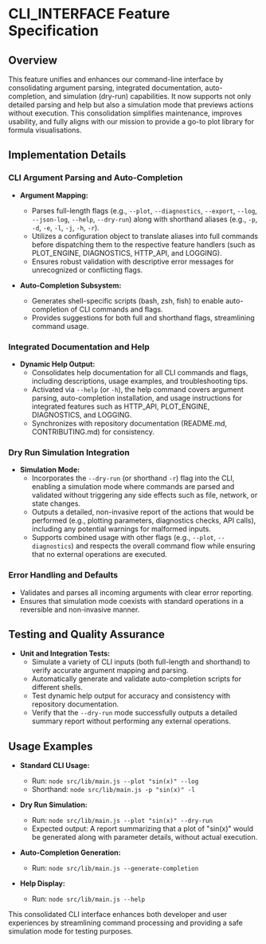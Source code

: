 # CLI_INTERFACE Feature Specification

## Overview
This feature unifies and enhances our command-line interface by consolidating argument parsing, integrated documentation, auto-completion, and simulation (dry-run) capabilities. It now supports not only detailed parsing and help but also a simulation mode that previews actions without execution. This consolidation simplifies maintenance, improves usability, and fully aligns with our mission to provide a go-to plot library for formula visualisations.

## Implementation Details
### CLI Argument Parsing and Auto-Completion
- **Argument Mapping:**
  - Parses full-length flags (e.g., `--plot`, `--diagnostics`, `--export`, `--log`, `--json-log`, `--help`, `--dry-run`) along with shorthand aliases (e.g., `-p`, `-d`, `-e`, `-l`, `-j`, `-h`, `-r`).
  - Utilizes a configuration object to translate aliases into full commands before dispatching them to the respective feature handlers (such as PLOT_ENGINE, DIAGNOSTICS, HTTP_API, and LOGGING).
  - Ensures robust validation with descriptive error messages for unrecognized or conflicting flags.

- **Auto-Completion Subsystem:**
  - Generates shell-specific scripts (bash, zsh, fish) to enable auto-completion of CLI commands and flags.
  - Provides suggestions for both full and shorthand flags, streamlining command usage.

### Integrated Documentation and Help
- **Dynamic Help Output:**
  - Consolidates help documentation for all CLI commands and flags, including descriptions, usage examples, and troubleshooting tips.
  - Activated via `--help` (or `-h`), the help command covers argument parsing, auto-completion installation, and usage instructions for integrated features such as HTTP_API, PLOT_ENGINE, DIAGNOSTICS, and LOGGING.
  - Synchronizes with repository documentation (README.md, CONTRIBUTING.md) for consistency.

### Dry Run Simulation Integration
- **Simulation Mode:**
  - Incorporates the `--dry-run` (or shorthand `-r`) flag into the CLI, enabling a simulation mode where commands are parsed and validated without triggering any side effects such as file, network, or state changes.
  - Outputs a detailed, non-invasive report of the actions that would be performed (e.g., plotting parameters, diagnostics checks, API calls), including any potential warnings for malformed inputs.
  - Supports combined usage with other flags (e.g., `--plot`, `--diagnostics`) and respects the overall command flow while ensuring that no external operations are executed.

### Error Handling and Defaults
- Validates and parses all incoming arguments with clear error reporting.
- Ensures that simulation mode coexists with standard operations in a reversible and non-invasive manner.

## Testing and Quality Assurance
- **Unit and Integration Tests:**
  - Simulate a variety of CLI inputs (both full-length and shorthand) to verify accurate argument mapping and parsing.
  - Automatically generate and validate auto-completion scripts for different shells.
  - Test dynamic help output for accuracy and consistency with repository documentation.
  - Verify that the `--dry-run` mode successfully outputs a detailed summary report without performing any external operations.

## Usage Examples
- **Standard CLI Usage:**
  - Run: `node src/lib/main.js --plot "sin(x)" --log`
  - Shorthand: `node src/lib/main.js -p "sin(x)" -l`

- **Dry Run Simulation:**
  - Run: `node src/lib/main.js --plot "sin(x)" --dry-run`
  - Expected output: A report summarizing that a plot of "sin(x)" would be generated along with parameter details, without actual execution.

- **Auto-Completion Generation:**
  - Run: `node src/lib/main.js --generate-completion`

- **Help Display:**
  - Run: `node src/lib/main.js --help`

This consolidated CLI interface enhances both developer and user experiences by streamlining command processing and providing a safe simulation mode for testing purposes.